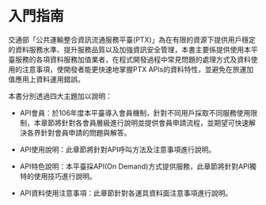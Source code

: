 # 入門指南


交通部「公共運輸整合資訊流通服務平臺(PTX)」為在有限的資源下提供用戶穩定的資料服務水準、提升服務品質以及加強資訊安全管理，本書主要係提供使用本平臺服務的各項資料服務加值業者，在程式開發過程中常見問題的處理方式及資料使用的注意事項，使開發者能更快速地掌握PTX APIs的資料特性，並避免在旅運加值應用上資料運用錯誤。

本書分別透過四大主題加以說明：

- API會員：於106年度本平臺導入會員機制，針對不同用戶採取不同服務使用限制，本章節將針對各會員層級進行說明並提供會員申請流程，並期望可快速解決各界針對會員申請的問題與解答。

- API使用說明：此章節將針對API呼叫方法及注意事項進行說明。

- API特色說明：本平臺採API(On Demand)方式提供服務，此章節將針對API獨特的使用技巧進行說明。

- API資料使用注意事項：此章節針對各運具資料面注意事項進行說明。
